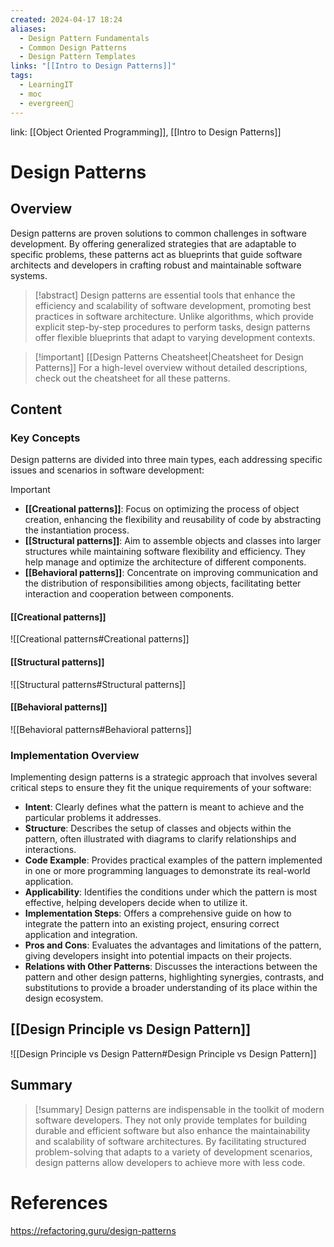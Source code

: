 ```yaml
---
created: 2024-04-17 18:24
aliases:
  - Design Pattern Fundamentals
  - Common Design Patterns
  - Design Pattern Templates
links: "[[Intro to Design Patterns]]"
tags:
  - LearningIT
  - moc
  - evergreen🌳
---
```

link: [[Object Oriented Programming]], [[Intro to Design Patterns]]

# Design Patterns

## Overview

Design patterns are proven solutions to common challenges in software development. By offering generalized strategies that are adaptable to specific problems, these patterns act as blueprints that guide software architects and developers in crafting robust and maintainable software systems.

> [!abstract] 
> Design patterns are essential tools that enhance the efficiency and scalability of software development, promoting best practices in software architecture. Unlike algorithms, which provide explicit step-by-step procedures to perform tasks, design patterns offer flexible blueprints that adapt to varying development contexts.


>[!important] [[Design Patterns Cheatsheet|Cheatsheet for Design Patterns]]
> For a high-level overview without detailed descriptions, check out the cheatsheet for all these patterns.

## Content

### Key Concepts

Design patterns are divided into three main types, each addressing specific issues and scenarios in software development:

> [!important]
> 
> - **[[Creational patterns]]**: Focus on optimizing the process of object creation, enhancing the flexibility and reusability of code by abstracting the instantiation process.
> - **[[Structural patterns]]**: Aim to assemble objects and classes into larger structures while maintaining software flexibility and efficiency. They help manage and optimize the architecture of different components.
> - **[[Behavioral patterns]]**: Concentrate on improving communication and the distribution of responsibilities among objects, facilitating better interaction and cooperation between components.

#### [[Creational patterns]]
![[Creational patterns#Creational patterns]]

#### [[Structural patterns]]
![[Structural patterns#Structural patterns]]


#### [[Behavioral patterns]]
![[Behavioral patterns#Behavioral patterns]]

### Implementation Overview

Implementing design patterns is a strategic approach that involves several critical steps to ensure they fit the unique requirements of your software:

- **Intent**: Clearly defines what the pattern is meant to achieve and the particular problems it addresses.
- **Structure**: Describes the setup of classes and objects within the pattern, often illustrated with diagrams to clarify relationships and interactions.
- **Code Example**: Provides practical examples of the pattern implemented in one or more programming languages to demonstrate its real-world application.
- **Applicability**: Identifies the conditions under which the pattern is most effective, helping developers decide when to utilize it.
- **Implementation Steps**: Offers a comprehensive guide on how to integrate the pattern into an existing project, ensuring correct application and integration.
- **Pros and Cons**: Evaluates the advantages and limitations of the pattern, giving developers insight into potential impacts on their projects.
- **Relations with Other Patterns**: Discusses the interactions between the pattern and other design patterns, highlighting synergies, contrasts, and substitutions to provide a broader understanding of its place within the design ecosystem.


## [[Design Principle vs Design Pattern]]
![[Design Principle vs Design Pattern#Design Principle vs Design Pattern]]


## Summary

> [!summary]
> Design patterns are indispensable in the toolkit of modern software developers. They not only provide templates for building durable and efficient software but also enhance the maintainability and scalability of software architectures. By facilitating structured problem-solving that adapts to a variety of development scenarios, design patterns allow developers to achieve more with less code.

# References

https://refactoring.guru/design-patterns